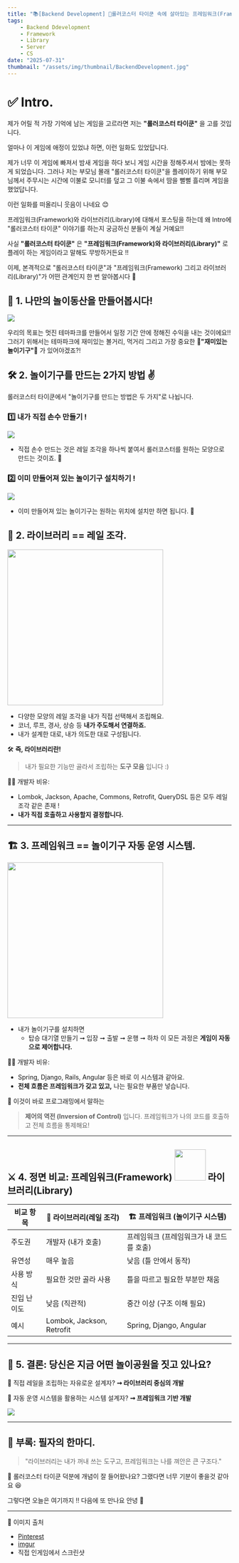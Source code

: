 ```yaml
---
title: "📚[Backend Development] 🎢롤러코스터 타이쿤 속에 살아있는 프레임워크(Framework)와 라이브러리(Library)"
tags:
    - Backend Ddevelopment
    - Framework
    - Library
    - Server
    - CS
date: "2025-07-31"
thumbnail: "/assets/img/thumbnail/BackendDevelopment.jpg"
---
```


# ✅ Intro.
제가 어릴 적 가장 기억에 남는 게임을 고르라면 저는 **"롤러코스터 타이쿤"** 을 고를 것입니다.

얼마나 이 게임에 애정이 있었냐 하면, 이런 일화도 있었답니다.

제가 너무 이 게임에 빠져서 밤새 게임을 하다 보니 게임 시간을 정해주셔서 밤에는 못하게 되었습니다.
그러나 저는 부모님 몰래 "롤러코스터 타이쿤"을 플레이하기 위해 부모님께서 주무시는 시간에 이불로 모니터를 덮고 그 이불 속에서 땀을 뻘뻘 흘리며 게임을 했었답니다.

이런 일화를 떠올리니 웃음이 나네요 😊

프레임워크(Framework)와 라이브러리(Library)에 대해서 포스팅을 하는데 왜 Intro에 "롤러코스터 타이쿤" 이야기를 하는지 궁금하신 분들이 계실 거예요!!

사실 **"롤러코스터 타이쿤"** 은 **"프레임워크(Framework)와 라이브러리(Library)"** 로 플레이 하는 게임이라고 말해도 무방하거든요 !!

이제, 본격적으로 "롤러코스터 타이쿤"과 "프레임워크(Framework) 그리고 라이브러리(Library)"가 어떤 관계인지 한 번 알아봅시다 🙌

## 🎡 1. 나만의 놀이동산을 만들어봅시다!
<img src = "https://github.com/devKobe24/images2/blob/main/rc_tycoon_1.png?raw=true">

우리의 목표는 멋진 테마파크를 만들어서 일정 기간 안에 정해진 수익을 내는 것이에요!!
그러기 위해서는 테마파크에 재미있는 볼거리, 먹거리 그리고 가장 중요한 **🎢"재미있는 놀이기구"🎡** 가 있어야겠죠?!

## 🛠️ 2. 놀이기구를 만드는 2가지 방법 ✌️
롤러코스터 타이쿤에서 "놀이기구를 만드는 방법은 두 가지"로 나뉩니다.

### **1️⃣ 내가 직접 손수 만들기 !**
<img src="https://github.com/devKobe24/images2/blob/main/rc_tycoon_4.png?raw=true">

- 직접 손수 만드는 것은 레일 조각을 하나씩 붙여서 롤러코스터를 원하는 모양으로 만드는 것이죠. 🎢


### **2️⃣ 이미 만들어져 있는 놀이기구 설치하기 !**
<img src="https://github.com/devKobe24/images2/blob/main/rc_tycoon_3.png?raw=true">

- 이미 만들어져 있는 놀이기구는 원하는 위치에 설치만 하면 됩니다. 🎡

## 🧱 2. 라이브러리 == 레일 조각.
<img src="https://github.com/devKobe24/images2/blob/main/rc_tycoon_4.png?raw=true" whidth = 350, height = 350>

- 다양한 모양의 레일 조각을 내가 직접 선택해서 조립해요.
- 코너, 루프, 경사, 상승 등 **내가 주도해서 연결하죠.**
- 내가 설계한 대로, 내가 의도한 대로 구성됩니다.

🛠️ **즉, 라이브러리란!**

> 내가 필요한 기능만 골라서 조립하는 **도구 모음** 입니다 :)

🧑‍💻 개발자 비유:
- Lombok, Jackson, Apache, Commons, Retrofit, QueryDSL 등은 모두 레일 조각 같은 존재 !
- **내가 직접 호출하고 사용할지 결정합니다.**

---

## 🏗️ 3. 프레임워크 == 놀이기구 자동 운영 시스템.
<img src="https://github.com/devKobe24/images2/blob/main/rc_tycoon_3.png?raw=true" whidth = 350, height = 350>

- 내가 놀이기구를 설치하면
    - 탑승 대기열 만들기 ➞ 입장 ➞ 출발 ➞ 운행 ➞ 하차
    이 모든 과정은 **게임이 자동으로 제어합니다.**

🧑‍💻 개발자 비유:
- Spring, Django, Rails, Angular 등은 바로 이 시스템과 같아요.
- **전체 흐름은 프레임워크가 갖고 있고,** 나는 필요한 부품만 넣습니다.

📢 이것이 바로 프로그래밍에서 말하는

> **제어의 역전 (Inversion of Control)** 입니다.
> 프레임워크가 나의 코드를 호출하고 전체 흐름을 통제해요!

---

## ⚔️ 4. 정면 비교: 프레임워크(Framework) <img src="https://github.com/devKobe24/images2/blob/main/vs.png?raw=true" width=70> 라이브러리(Library)

| 비교 항목   | 🧱 라이브러리(레일 조각) | 🏗️ 프레임워크 (놀이기구 시스템)          |
| ----------- | ------------------------ | ---------------------------------------- |
| 주도권      | 개발자 (내가 호출)       | 프레임워크 (프레임워크가 내 코드를 호출) |
| 유연성      | 매우 높음                | 낮음 (틀 안에서 동작)                    |
| 사용 방식   | 필요한 것만 골라 사용    | 틀을 따르고 필요한 부분만 채움           |
| 진입 난이도 | 낮음 (직관적)            | 중간 이상 (구조 이해 필요)               |
| 예시 | Lombok, Jackson, Retrofit | Spring, Django, Angular |


---

## 🌈 5. 결론: 당신은 지금 어떤 놀이공원을 짓고 있나요?
🎢 직접 레일을 조립하는 자유로운 설계자?
**➞ 라이브러리 중심의 개발**

🎠 자동 운영 시스템을 활용하는 시스템 설계자?
**➞ 프레임워크 기반 개발**

<img src = "https://github.com/devKobe24/images2/blob/main/rc_tycoon_5.png?raw=true">

---

## 🎁 부록: 필자의 한마디.

> "라이브러리는 내가 꺼내 쓰는 도구고,
> 프레임워크는 나를 껴안은 큰 구조다."

🎢 롤러코스터 타이쿤 덕분에 개념이 잘 들어왔나요?
그랬다면 너무 기분이 좋을것 같아요 😆

그렇다면 오늘은 여기까지 !! 다음에 또 만나요 안녕 🙌

---

📎 이미지 출처
- [Pinterest](https://kr.pinterest.com/pin/333055334962230709/)
- [imgur](https://imgur.com/gallery/jurassic-jungle-openrct2-creation-xZsUIqG#/t/rollercoaster_tycoon)
- 직접 인게임에서 스크린샷
